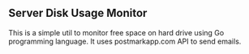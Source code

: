 ## Server Disk Usage Monitor

This is a simple util to monitor free space on hard drive using Go programming language. It uses postmarkapp.com API to send emails.
